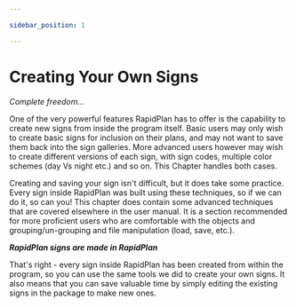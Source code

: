 ```yaml
---

sidebar_position: 1

---
```

# Creating Your Own Signs

*Complete freedom...*

One of the very powerful features RapidPlan has to offer is the capability to create new signs from inside the program itself. Basic users may only wish to create basic signs for inclusion on their plans, and may not want to save them back into the sign galleries. More advanced users however may wish to create different versions of each sign, with sign codes, multiple color schemes (day Vs night etc.) and so on. This Chapter handles both cases.

Creating and saving your sign isn't difficult, but it does take some practice. Every sign inside RapidPlan was built using these techniques, so if we can do it, so can you! This chapter does contain some advanced techniques that are covered elsewhere in the user manual. It is a section recommended for more proficient users who are comfortable with the objects and grouping/un-grouping and file manipulation (load, save, etc.).

***RapidPlan signs are made in RapidPlan***

That's right - every sign inside RapidPlan has been created from within the program, so you can use the same tools we did to create your own signs. It also means that you can save valuable time by simply editing the existing signs in the package to make new ones.
